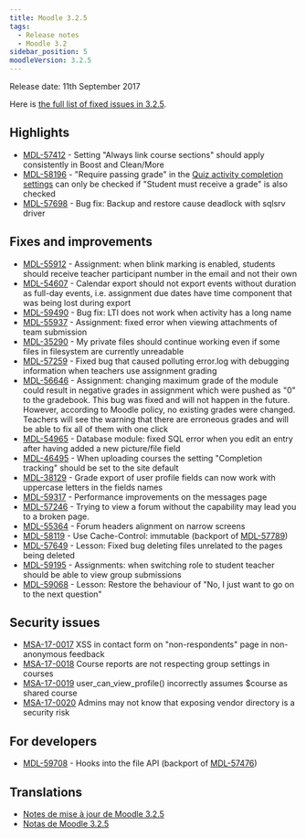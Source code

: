 ```yaml
---
title: Moodle 3.2.5
tags:
  - Release notes
  - Moodle 3.2
sidebar_position: 5
moodleVersion: 3.2.5
---
```

Release date: 11th September 2017

Here is [the full list of fixed issues in 3.2.5](https://tracker.moodle.org/secure/IssueNavigator!executeAdvanced.jspa?jqlQuery=project+%3D+mdl+AND+resolution+%3D+fixed+AND+fixVersion+in+%28%223.2.5%22%29+ORDER+BY+priority+DESC&runQuery=true&clear=true).

## Highlights

- [MDL-57412](https://tracker.moodle.org/browse/MDL-57412) - Setting "Always link course sections" should apply consistently in Boost and Clean/More
- [MDL-58196](https://tracker.moodle.org/browse/MDL-58196) - "Require passing grade" in the [Quiz activity completion settings](https://docs.moodle.org/en/Activity_completion_settings#Quiz_completion_settings) can only be checked if "Student must receive a grade" is also checked
- [MDL-57698](https://tracker.moodle.org/browse/MDL-57698) - Bug fix: Backup and restore cause deadlock with sqlsrv driver

## Fixes and improvements

- [MDL-55912](https://tracker.moodle.org/browse/MDL-55912) - Assignment: when blink marking is enabled, students should receive teacher participant number in the email and not their own
- [MDL-54607](https://tracker.moodle.org/browse/MDL-54607) - Calendar export should not export events without duration as full-day events, i.e. assignment due dates have time component that was being lost during export
- [MDL-59490](https://tracker.moodle.org/browse/MDL-59490) - Bug fix: LTI does not work when activity has a long name
- [MDL-55937](https://tracker.moodle.org/browse/MDL-55937) - Assignment: fixed error when viewing attachments of team submission
- [MDL-35290](https://tracker.moodle.org/browse/MDL-35290) - My private files should continue working even if some files in filesystem are currently unreadable
- [MDL-57259](https://tracker.moodle.org/browse/MDL-57259) - Fixed bug that caused polluting error.log with debugging information when teachers use assignment grading
- [MDL-56646](https://tracker.moodle.org/browse/MDL-56646) - Assignment: changing maximum grade of the module could result in negative grades in assignment which were pushed as "0" to the gradebook. This bug was fixed and will not happen in the future. However, according to Moodle policy, no existing grades were changed. Teachers will see the warning that there are erroneous grades and will be able to fix all of them with one click
- [MDL-54965](https://tracker.moodle.org/browse/MDL-54965) - Database module: fixed SQL error when you edit an entry after having added a new picture/file field
- [MDL-46495](https://tracker.moodle.org/browse/MDL-46495) - When uploading courses the setting "Completion tracking" should be set to the site default
- [MDL-38129](https://tracker.moodle.org/browse/MDL-38129) - Grade export of user profile fields can now work with uppercase letters in the fields names
- [MDL-59317](https://tracker.moodle.org/browse/MDL-59317) - Performance improvements on the messages page
- [MDL-57246](https://tracker.moodle.org/browse/MDL-57246) - Trying to view a forum without the capability may lead you to a broken page.
- [MDL-55364](https://tracker.moodle.org/browse/MDL-55364) - Forum headers alignment on narrow screens
- [MDL-58119](https://tracker.moodle.org/browse/MDL-58119) - Use Cache-Control: immutable (backport of [MDL-57789](https://tracker.moodle.org/browse/MDL-57789))
- [MDL-57649](https://tracker.moodle.org/browse/MDL-57649) - Lesson: Fixed bug deleting files unrelated to the pages being deleted
- [MDL-59195](https://tracker.moodle.org/browse/MDL-59195) - Assignments: when switching role to student teacher should be able to view group submissions
- [MDL-59068](https://tracker.moodle.org/browse/MDL-59068) - Lesson: Restore the behaviour of "No, I just want to go on to the next question"

## Security issues

- [MSA-17-0017](https://moodle.org/mod/forum/discuss.php?d=358585) XSS in contact form on "non-respondents" page in non-anonymous feedback
- [MSA-17-0018](https://moodle.org/mod/forum/discuss.php?d=358586) Course reports are not respecting group settings in courses
- [MSA-17-0019](https://moodle.org/mod/forum/discuss.php?d=358587) user_can_view_profile() incorrectly assumes $course as shared course
- [MSA-17-0020](https://moodle.org/mod/forum/discuss.php?d=358588) Admins may not know that exposing vendor directory is a security risk

## For developers

- [MDL-59708](https://tracker.moodle.org/browse/MDL-59708) - Hooks into the file API (backport of [MDL-57476](https://tracker.moodle.org/browse/MDL-57476))

## Translations

- [Notes de mise à jour de Moodle 3.2.5](https://docs.moodle.org/fr/Notes_de_mise_à_jour_de_Moodle_3.2.5)
- [Notas de Moodle 3.2.5](https://docs.moodle.org/es/Notas_de_Moodle_3.2.5)
